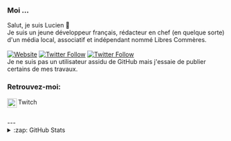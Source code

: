 ### Moi ...
Salut, je suis Lucien 👋<br />
Je suis un jeune développeur français, rédacteur en chef (en quelque sorte) d'un média local, associatif et indépendant nommé Libres Commères.
<br /><br />
[![Website](https://img.shields.io/website?label=LibresCommeres.fr&style=for-the-badge&url=https%3A%2F%2Flibrescommeres.fr)](https://librescommeres.fr)
[![Twitter Follow](https://img.shields.io/twitter/follow/freshpatricke?color=1DA1F2&logo=twitter&style=for-the-badge)](https://twitter.com/intent/follow?original_referer=https%3A%2F%2Fgithub.com%2Fpatrickepatate&screen_name=freshpatricke)
[![Twitter Follow](https://img.shields.io/twitter/follow/librescommeres?color=1DA1F2&logo=twitter&style=for-the-badge)](https://twitter.com/intent/follow?original_referer=https%3A%2F%2Fgithub.com%2Fpatrickepatate&screen_name=librescommeres)
<br />
Je ne suis pas un utilisateur assidu de GitHub mais j'essaie de publier certains de mes travaux.

### Retrouvez-moi:

[<img align="left" alt="PatrickeTV | Twitch" width="22px" src="https://cdn.jsdelivr.net/npm/simple-icons@v3/icons/twitch.svg" />](https://twitch.tv/patricketv) Twitch

<br />
---
<details>
  <summary>:zap: GitHub Stats</summary>

  <img align="left" alt="PatrickePatate's GitHub Stats" src="https://github-readme-stats.codestackr.vercel.app/api?username=patrickepatate&show_icons=true&hide_border=true" />

</details>
